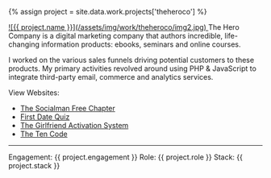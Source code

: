 ---
---
{% assign project = site.data.work.projects['theheroco'] %}

<a aria-hidden="true" class="work__image" href="{{ project.site-url }}" title="Visit {{ project.title }}" target="_blank" rel="external">
  ![{{ project.name }}](/assets/img/work/theheroco/img2.jpg)
</a>  
The Hero Company is a digital marketing company that authors incredible, life-changing information products: ebooks, seminars and online courses.

I worked on the various sales funnels driving potential customers to these products. 
My primary activities revolved around using PHP & JavaScript to integrate third-party email, commerce and analytics services.

View Websites:
<ul>
  <li><a href="https://thesocialmanfreechapter.com/1/index2nh2.php" title="Visit The Socialman Free Chapter" target="_blank" rel="external">The Socialman Free Chapter</a></li>
  <li><a href="http://girlfriend-system.com/quiz/first-date/" title="Visit First Date Quiz" target="_blank" rel="external">First Date Quiz</a></li>
  <li><a href="https://girlfriend-system.com/" title="Visit The Girlfriend Activation System" target="_blank" rel="external">The Girlfriend Activation System</a></li>
  <li><a href="http://www.thetencode.com/d00_course_main-1312448/" title="Visit The Ten Code" target="_blank" rel="external">The Ten Code</a></li>
</ul>
<hr/>
Engagement: {{ project.engagement }}  
Role: {{ project.role }}  
Stack: {{ project.stack }}